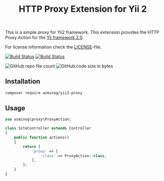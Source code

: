 <p align="center">
    <h1 align="center">HTTP Proxy Extension for Yii 2</h1>
    <br>
</p>

This is a simple proxy for Yii2 framework.
This extension provides the HTTP Proxy Action for the [Yii framework 2.0](https://www.yiiframework.com).

For license information check the [LICENSE](LICENSE)-file.

[![Build Status](https://github.com/asminog/yii2-proxy/workflows/analyze/badge.svg)](https://github.com/asminog/yii2-proxy/actions/workflows/analyze.yml)
[![Build Status](https://github.com/asminog/yii2-proxy/workflows/phpmd/badge.svg)](https://github.com/asminog/yii2-proxy/actions/workflows/phpmd.yml)

![GitHub repo file count](https://img.shields.io/github/directory-file-count/asminog/yii2-proxy)
![GitHub code size in bytes](https://img.shields.io/github/languages/code-size/asminog/yii2-proxy)


## Installation

```bash
composer require asminog/yii2-proxy
```

## Usage

```php
use asminog\proxy\ProxyAction;

class SiteController extends Controller
{
    public function actions()
    {
        return [
            'proxy' => [
                'class' => ProxyAction::class,
            ],
        ];
    }
}
```




